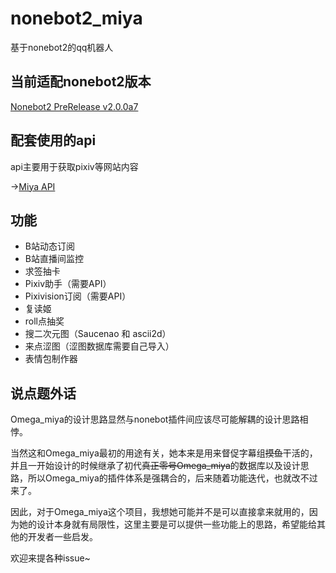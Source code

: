 # nonebot2_miya

基于nonebot2的qq机器人

## 当前适配nonebot2版本

[Nonebot2 PreRelease v2.0.0a7](https://github.com/nonebot/nonebot2/releases/tag/v2.0.0a7)

## 配套使用的api

api主要用于获取pixiv等网站内容

->[Miya API](https://github.com/Ailitonia/miya_api)

## 功能

- B站动态订阅
- B站直播间监控
- 求签抽卡
- Pixiv助手（需要API）
- Pixivision订阅（需要API）
- 复读姬
- roll点抽奖
- 搜二次元图（Saucenao 和 ascii2d）
- 来点涩图（涩图数据库需要自己导入）
- 表情包制作器


## 说点题外话

Omega_miya的设计思路显然与nonebot插件间应该尽可能解耦的设计思路相悖。

当然这和Omega_miya最初的用途有关，她本来是用来督促字幕组~~摸鱼~~干活的，并且一开始设计的时候继承了初代~~真正零号Omega_miya~~的数据库以及设计思路，所以Omega_miya的插件体系是强耦合的，后来随着功能迭代，也就改不过来了。

因此，对于Omega_miya这个项目，我想她可能并不是可以直接拿来就用的，因为她的设计本身就有局限性，这里主要是可以提供一些功能上的思路，希望能给其他的开发者一些启发。

欢迎来提各种issue~
